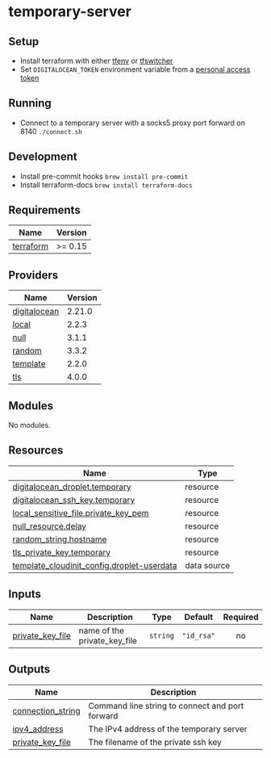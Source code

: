 # temporary-server

## Setup

- Install terraform with either [tfenv](https://github.com/tfutils/tfenv) or [tfswitcher](https://warrensbox.github.io/terraform-switcher/)
- Set `DIGITALOCEAN_TOKEN` environment variable from a [personal access token](https://cloud.digitalocean.com/account/api/tokens?i=1894d4)

## Running

- Connect to a temporary server with a socks5 proxy port forward on 8140 `./connect.sh`

## Development

- Install pre-commit hooks `brew install pre-commit`
- Install terraform-docs `brew install terraform-docs`

<!-- BEGINNING OF PRE-COMMIT-TERRAFORM DOCS HOOK -->
## Requirements

| Name | Version |
|------|---------|
| <a name="requirement_terraform"></a> [terraform](#requirement\_terraform) | >= 0.15 |

## Providers

| Name | Version |
|------|---------|
| <a name="provider_digitalocean"></a> [digitalocean](#provider\_digitalocean) | 2.21.0 |
| <a name="provider_local"></a> [local](#provider\_local) | 2.2.3 |
| <a name="provider_null"></a> [null](#provider\_null) | 3.1.1 |
| <a name="provider_random"></a> [random](#provider\_random) | 3.3.2 |
| <a name="provider_template"></a> [template](#provider\_template) | 2.2.0 |
| <a name="provider_tls"></a> [tls](#provider\_tls) | 4.0.0 |

## Modules

No modules.

## Resources

| Name | Type |
|------|------|
| [digitalocean_droplet.temporary](https://registry.terraform.io/providers/digitalocean/digitalocean/latest/docs/resources/droplet) | resource |
| [digitalocean_ssh_key.temporary](https://registry.terraform.io/providers/digitalocean/digitalocean/latest/docs/resources/ssh_key) | resource |
| [local_sensitive_file.private_key_pem](https://registry.terraform.io/providers/hashicorp/local/latest/docs/resources/sensitive_file) | resource |
| [null_resource.delay](https://registry.terraform.io/providers/hashicorp/null/latest/docs/resources/resource) | resource |
| [random_string.hostname](https://registry.terraform.io/providers/hashicorp/random/latest/docs/resources/string) | resource |
| [tls_private_key.temporary](https://registry.terraform.io/providers/hashicorp/tls/latest/docs/resources/private_key) | resource |
| [template_cloudinit_config.droplet-userdata](https://registry.terraform.io/providers/hashicorp/template/latest/docs/data-sources/cloudinit_config) | data source |

## Inputs

| Name | Description | Type | Default | Required |
|------|-------------|------|---------|:--------:|
| <a name="input_private_key_file"></a> [private\_key\_file](#input\_private\_key\_file) | name of the private\_key\_file | `string` | `"id_rsa"` | no |

## Outputs

| Name | Description |
|------|-------------|
| <a name="output_connection_string"></a> [connection\_string](#output\_connection\_string) | Command line string to connect and port forward |
| <a name="output_ipv4_address"></a> [ipv4\_address](#output\_ipv4\_address) | The IPv4 address of the temporary server |
| <a name="output_private_key_file"></a> [private\_key\_file](#output\_private\_key\_file) | The filename of the private ssh key |
<!-- END OF PRE-COMMIT-TERRAFORM DOCS HOOK -->
